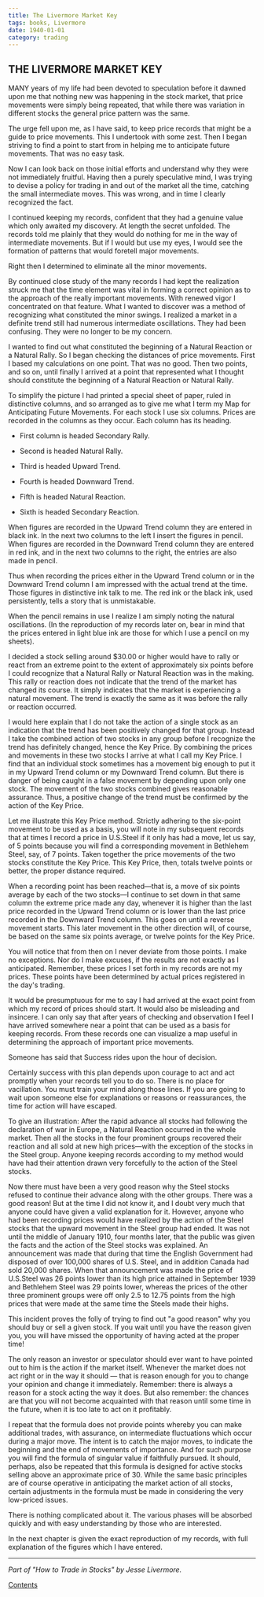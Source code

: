 ```yaml
---
title: The Livermore Market Key
tags: books, Livermore
date: 1940-01-01
category: trading
---
```




## THE LIVERMORE MARKET KEY

MANY years of my life had been devoted to speculation before it dawned upon me that nothing new was happening in the stock market, that price movements were simply being repeated, that while there was variation in different stocks the general price pattern was the same.

The urge fell upon me, as I have said, to keep price records that might be a guide to price movements. This I undertook with some zest. Then I began striving to find a point to start from in helping me to anticipate future movements. That was no easy task.

Now I can look back on those initial efforts and understand why they were not immediately fruitful. Having then a purely speculative mind, I was trying to devise a policy for trading in and out of the market all the time, catching the small intermediate moves. This was wrong, and in time I clearly recognized the fact.

I continued keeping my records, confident that they had a genuine value which only awaited my discovery. At length the secret unfolded. The records told me plainly that they would do nothing for me in the way of intermediate movements. But if I would but use my eyes, I would see the formation of patterns that would foretell major movements.  

Right then I determined to eliminate all the minor movements.

By continued close study of the many records I had kept the realization struck me that the time element was vital in forming a correct opinion as to the approach of the really important movements. With renewed vigor I concentrated on that feature. What I wanted to discover was a method of recognizing what constituted the minor swings. I realized a market in a definite trend still had numerous intermediate oscillations. They had been confusing. They were no longer to be my concern.



I wanted to find out what constituted the beginning of a Natural Reaction or a Natural Rally. So I began checking the distances of price movements. First I based my calculations on one point. That was no good. Then two points, and so on, until finally I arrived at a point that represented what I thought should constitute the beginning of a Natural Reaction or Natural Rally.



To simplify the picture I had printed a special sheet of paper, ruled in distinctive columns, and so arranged as to give me what I term my Map for Anticipating Future Movements. For each stock I use six columns. Prices are recorded in the columns as they occur. Each column has its heading.



* First column is headed Secondary Rally.

* Second is headed Natural Rally.

* Third is headed Upward Trend.

* Fourth is headed Downward Trend.

* Fifth is headed Natural Reaction.

* Sixth is headed Secondary Reaction.



When figures are recorded in the Upward Trend column they are entered in black ink. In the next two columns to the left I insert the figures in pencil. When figures are recorded in the Downward Trend column they are entered in red ink, and in the next two columns to the right, the entries are also made in pencil.



Thus when recording the prices either in the Upward Trend column or in the Downward Trend column I am impressed with the actual trend at the time. Those figures in distinctive ink talk to me. The red ink or the black ink, used persistently, tells a story that is unmistakable.



When the pencil remains in use I realize I am simply noting the natural oscillations. (In the reproduction of my records later on, bear in mind that the prices entered in light blue ink are those for which I use a pencil on my sheets).



I decided a stock selling around $30.00 or higher would have to rally or react from an extreme point to the extent of approximately six points before I could recognize that a Natural Rally or Natural Reaction was in the making. This rally or reaction does not indicate that the trend of the market has changed its course. It simply indicates that the market is experiencing a natural movement. The trend is exactly the same as it was before the rally or reaction occurred.



I would here explain that I do not take the action of a single stock as an indication that the trend has been positively changed for that group. Instead I take the combined action of two stocks in any group before I recognize the trend has definitely changed, hence the Key Price. By combining the prices and movements in these two stocks I arrive at what I call my Key Price. I find that an individual stock sometimes has a movement big enough to put it in my Upward Trend column or my Downward Trend column. But there is danger of being caught in a false movement by depending upon only one stock. The movement of the two stocks combined gives reasonable assurance. Thus, a positive change of the trend must be confirmed by the action of the Key Price.



Let me illustrate this Key Price method. Strictly adhering to the six-point movement to be used as a basis, you will note in my subsequent records that at times I record a price in U.S.Steel if it only has had a move, let us say, of 5 points because you will find a corresponding movement in Bethlehem Steel, say, of 7 points. Taken together the price movements of the two stocks constitute the Key Price. This Key Price, then, totals twelve points or better, the proper distance required.



When a recording point has been reached—that is, a move of six points average by each of the two stocks—I continue to set down in that same column the extreme price made any day, whenever it is higher than the last price recorded in the Upward Trend column or is lower than the last price recorded in the Downward Trend column. This goes on until a reverse movement starts. This later movement in the other direction will, of course, be based on the same six points average, or twelve points for the Key Price.

You will notice that from then on I never deviate from those points. I make no exceptions. Nor do I make excuses, if the results are not exactly as I anticipated. Remember, these prices I set forth in my records are not my prices. These points have been determined by actual prices registered in the day's trading.



It would be presumptuous for me to say I had arrived at the exact point from which my record of prices should start. It would also be misleading and insincere. I can only say that after years of checking and observation I feel I have arrived somewhere near a point that can be used as a basis for keeping records. From these records one can visualize a map useful in determining the approach of important price movements.



Someone has said that Success rides upon the hour of decision.

Certainly success with this plan depends upon courage to act and act promptly when your records tell you to do so. There is no place for vacillation. You must train your mind along those lines. If you are going to wait upon someone else for explanations or reasons or reassurances, the time for action will have escaped.



To give an illustration: After the rapid advance all stocks had following the declaration of war in Europe, a Natural Reaction occurred in the whole market. Then all the stocks in the four prominent groups recovered their reaction and all sold at new high prices—with the exception of the stocks in the Steel group. Anyone keeping records according to my method would have had their attention drawn very forcefully to the action of the Steel stocks. 



Now there must have been a very good reason why the Steel stocks refused to continue their advance along with the other groups. There was a good reason! But at the time I did not know it, and I doubt very much that anyone could have given a valid explanation for it. However, anyone who had been recording prices would have realized by the action of the Steel stocks that the upward movement in the Steel group had ended. It was not until the middle of January 1910, four months later, that the public was given the facts and the action of the Steel stocks was explained. An announcement was made that during that time the English Government had disposed of over 100,000 shares of U.S. Steel, and in addition Canada had sold 20,000 shares. When that announcement was made the price of U.S.Steel was 26 points lower than its high price attained in September 1939 and Bethlehem Steel was 29 points lower, whereas the prices of the other three prominent groups were off only 2.5 to 12.75 points from the high prices that were made at the same time the Steels made their highs. 



This incident proves the folly of trying to find out "a good reason" why you should buy or sell a given stock. If you wait until you have the reason given you, you will have missed the opportunity of having acted at the proper time! 



The only reason an investor or speculator should ever want to have pointed out to him is the action if the market itself. Whenever the market does not act right or in the way it should — that is reason enough for you to change your opinion and change it immediately. Remember: there is always a reason for a stock acting the way it does. But also remember: the chances are that you will not become acquainted with that reason until some time in the future, when it is too late to act on it profitably.



I repeat that the formula does not provide points whereby you can make additional trades, with assurance, on intermediate fluctuations which occur during a major move. The intent is to catch the major moves, to indicate the beginning and the end of movements of importance. And for such purpose you will find the formula of singular value if faithfully pursued. It should, perhaps, also be repeated that this formula is designed for active stocks selling above an approximate price of 30. While the same basic principles are of course operative in anticipating the market action of all stocks, certain adjustments in the formula must be made in considering the very low-priced issues.



There is nothing complicated about it. The various phases will be absorbed quickly and with easy understanding by those who are interested.



In the next chapter is given the exact reproduction of my records, with full explanation of the figures which I have entered.



--- 
*Part of "How to Trade in Stocks" by Jesse Livermore.* 

[Contents]({filename}How_to_trade_in_stocks.md) 

